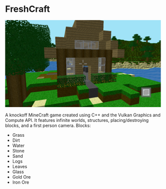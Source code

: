 # FreshCraft

![Screenshot](screenshot.png)

A knockoff MineCraft game created using C++ and the Vulkan Graphics and Compute API. 
It features infinite worlds, structures, placing/destroying blocks, and a first person camera.
Blocks:
- Grass
- Dirt
- Water
- Stone
- Sand
- Logs
- Leaves
- Glass
- Gold Ore
- Iron Ore
